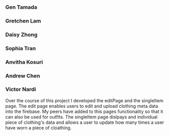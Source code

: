 ### Gen Tamada



### Gretchen Lam



### Daisy Zhong



### Sophia Tran



### Anvitha Kosuri



### Andrew Chen



### Victor Nardi

Over the course of this project I developed the editPage and the singleItem page. The edit page enables users to edit and upload clothing meta data into the firebase. My peers have added to this pages functionality so that it can also be used for outfits. The singleItem page dislpays and individual piece of clothing's data and allows a user to update how many times a user have worn a piece of cloathing.
